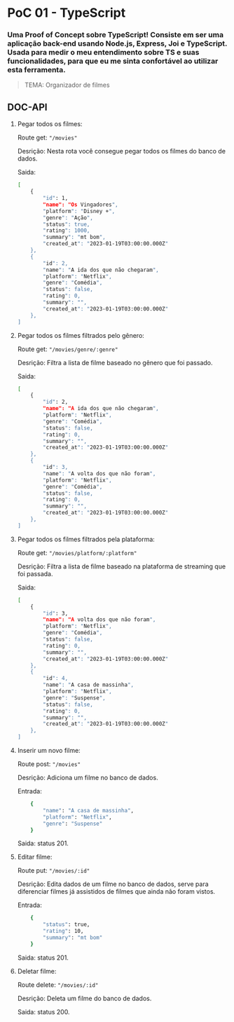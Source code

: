 # PoC 01 - TypeScript

<h3> Uma Proof of Concept sobre TypeScript! Consiste em ser uma aplicação back-end usando Node.js, Express, Joi e TypeScript. Usada para medir o meu entendimento sobre TS e suas funcionalidades, para que eu me sinta confortável ao utilizar esta ferramenta. </h3>

> TEMA: Organizador de filmes

## DOC-API

1. Pegar todos os filmes:
    
    Route get: ```"/movies"``` 

    Desrição: Nesta rota você consegue pegar todos os filmes do banco de dados. 
    
    Saida:
    ```bash
    [
        {
            "id": 1,
            "name": "Os Vingadores",
            "platform": "Disney +",
            "genre": "Ação",
            "status": true,
            "rating": 1000,
            "summary": "mt bom",
            "created_at": "2023-01-19T03:00:00.000Z"
        },
        {
            "id": 2,
            "name": "A ida dos que não chegaram",
            "platform": "Netflix",
            "genre": "Comédia",
            "status": false,
            "rating": 0,
            "summary": "",
            "created_at": "2023-01-19T03:00:00.000Z"
        },
    ]
    ```

2. Pegar todos os filmes filtrados pelo gênero: 

    Route get: ```"/movies/genre/:genre"``` 
    
    Desrição: Filtra a lista de filme baseado no gênero que foi passado. 

    Saida:
    ```bash
    [
        {
            "id": 2,
            "name": "A ida dos que não chegaram",
            "platform": "Netflix",
            "genre": "Comédia",
            "status": false,
            "rating": 0,
            "summary": "",
            "created_at": "2023-01-19T03:00:00.000Z"
        },
        {
            "id": 3,
            "name": "A volta dos que não foram",
            "platform": "Netflix",
            "genre": "Comédia",
            "status": false,
            "rating": 0,
            "summary": "",
            "created_at": "2023-01-19T03:00:00.000Z"
        },
    ]
    ```

3. Pegar todos os filmes filtrados pela plataforma: 

    Route get: ```"/movies/platform/:platform"``` 

    Desrição: Filtra a lista de filme baseado na plataforma de streaming que foi passada. 

    Saida:
    ```bash
    [
        {
            "id": 3,
            "name": "A volta dos que não foram",
            "platform": "Netflix",
            "genre": "Comédia",
            "status": false,
            "rating": 0,
            "summary": "",
            "created_at": "2023-01-19T03:00:00.000Z"
        },
        {
            "id": 4,
            "name": "A casa de massinha",
            "platform": "Netflix",
            "genre": "Suspense",
            "status": false,
            "rating": 0,
            "summary": "",
            "created_at": "2023-01-19T03:00:00.000Z"
        },
    ]
    ```

4. Inserir um novo filme:

    Route post: ```"/movies"```
    
    Desrição: Adiciona um filme no banco de dados.

    Entrada: 
    ```bash
        {
            "name": "A casa de massinha",
            "platform": "Netflix",
            "genre": "Suspense"
        }
    ```
    Saida: status 201.


5. Editar filme:

    Route put: ```"/movies/:id"```
    
    Desrição: Edita dados de um filme no banco de dados, serve para diferenciar filmes já assistidos de filmes que ainda não foram vistos.

    Entrada: 
    ```bash
        {
            "status": true,
            "rating": 10,
            "summary": "mt bom"
        }
    ```
    Saida: status 201. 

6. Deletar filme:

    Route delete: ```"/movies/:id"```
    
    Desrição: Deleta um filme do banco de dados.

    Saida: status 200. 
